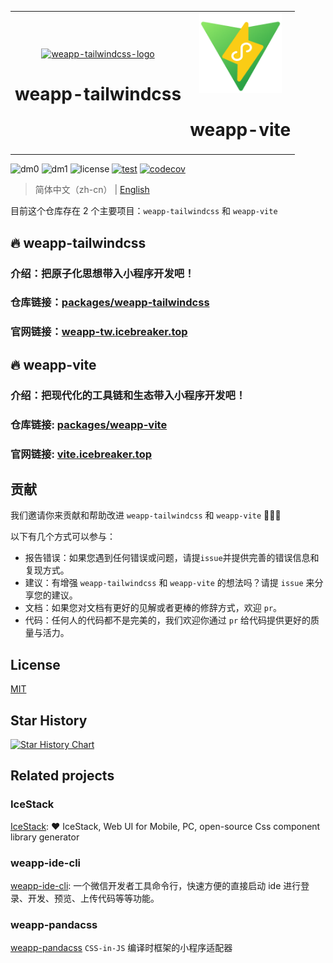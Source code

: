 <table>
<tbody>
<tr>
<td align="center">
<a href="https://weapp-tw.icebreaker.top">

<img src="./assets/logo.png" alt="weapp-tailwindcss-logo" height="128">
</a>

<br>

<h1 align="center">weapp-tailwindcss</h1>

</td>
<td align="center">

<a href="https://vite.icebreaker.top">

<img src="./website-weapp-vite/public/logo.png" alt="weapp-vite-logo" height="128">
</a>

<br>

<h1 align="center">weapp-vite</h1>
</td>
</tr>
</tbody>

</table>

![dm0](https://badgen.net/npm/dm/weapp-tailwindcss)
![dm1](https://badgen.net/npm/dm/weapp-tailwindcss-webpack-plugin)
![license](https://badgen.net/npm/license/weapp-tailwindcss)
[![test](https://github.com/sonofmagic/weapp-tailwindcss/actions/workflows/test.yml/badge.svg?branch=main)](https://github.com/sonofmagic/weapp-tailwindcss/actions/workflows/test.yml)
[![codecov](https://codecov.io/gh/sonofmagic/weapp-tailwindcss/branch/main/graph/badge.svg?token=zn05qXYznt)](https://codecov.io/gh/sonofmagic/weapp-tailwindcss)

> 简体中文（zh-cn） | [English](./README_en.md)

目前这个仓库存在 2 个主要项目：`weapp-tailwindcss` 和 `weapp-vite`

## 🔥 weapp-tailwindcss

### 介绍：把原子化思想带入小程序开发吧！

### 仓库链接：[packages/weapp-tailwindcss](./packages/weapp-tailwindcss/)

### 官网链接：[weapp-tw.icebreaker.top](https://weapp-tw.icebreaker.top)

## 🔥 weapp-vite

### 介绍：把现代化的工具链和生态带入小程序开发吧！

### 仓库链接: [packages/weapp-vite](./packages/weapp-vite/)

### 官网链接: [vite.icebreaker.top](https://vite.icebreaker.top)

## 贡献

我们邀请你来贡献和帮助改进 `weapp-tailwindcss` 和 `weapp-vite` 💚💚💚

以下有几个方式可以参与：

- 报告错误：如果您遇到任何错误或问题，请提`issue`并提供完善的错误信息和复现方式。
- 建议：有增强 `weapp-tailwindcss` 和 `weapp-vite` 的想法吗？请提 `issue` 来分享您的建议。
- 文档：如果您对文档有更好的见解或者更棒的修辞方式，欢迎 `pr`。
- 代码：任何人的代码都不是完美的，我们欢迎你通过 `pr` 给代码提供更好的质量与活力。

## License

[MIT](./LICENSE)

## Star History

[![Star History Chart](https://api.star-history.com/svg?repos=sonofmagic/weapp-tailwindcss&type=Date)](https://star-history.com/#sonofmagic/weapp-tailwindcss&Date)

## Related projects

### IceStack

[IceStack](https://github.com/sonofmagic/icestack): ❤️ IceStack, Web UI for Mobile, PC, open-source Css component library generator

### weapp-ide-cli

[weapp-ide-cli](https://github.com/sonofmagic/utils/tree/main/packages/weapp-ide-cli): 一个微信开发者工具命令行，快速方便的直接启动 ide 进行登录、开发、预览、上传代码等等功能。

### weapp-pandacss

[weapp-pandacss](https://github.com/sonofmagic/weapp-pandacss) `CSS-in-JS` 编译时框架的小程序适配器

